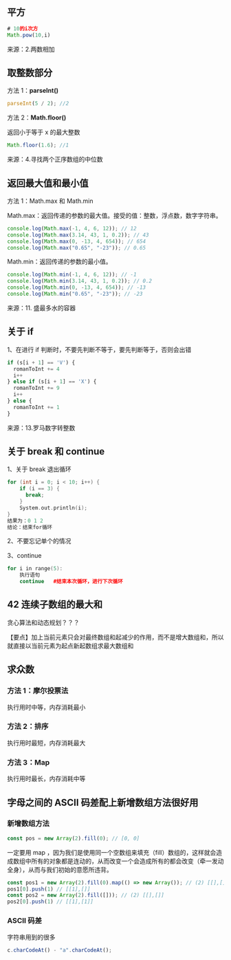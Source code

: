 ## 平方

```javascript
# 10的i次方
Math.pow(10,i)
```

来源：2.两数相加

## 取整数部分

方法 1：**parseInt()**

```javascript
parseInt(5 / 2); //2
```

方法 2：**Math.floor()**

返回小于等于 x 的最大整数

```javascript
Math.floor(1.6); //1
```

来源：4.寻找两个正序数组的中位数

## 返回最大值和最小值

方法 1：Math.max 和 Math.min

Math.max：返回传递的参数的最大值。接受的值：整数，浮点数，数字字符串。

```javascript
console.log(Math.max(-1, 4, 6, 12)); // 12
console.log(Math.max(3.14, 43, 1, 0.2)); // 43
console.log(Math.max(0, -13, 4, 654)); // 654
console.log(Math.max("0.65", "-23")); // 0.65
```

Math.min：返回传递的参数的最小值。

```javascript
console.log(Math.min(-1, 4, 6, 12)); // -1
console.log(Math.min(3.14, 43, 1, 0.2)); // 0.2
console.log(Math.min(0, -13, 4, 654)); // -13
console.log(Math.min("0.65", "-23")); // -23
```

来源：11. 盛最多水的容器

## 关于 if

1、在进行 if 判断时，不要先判断不等于，要先判断等于，否则会出错

```JavaScript
if (s[i + 1] == 'V') {
  romanToInt += 4
  i++
} else if (s[i + 1] == 'X') {
  romanToInt += 9
  i++
} else {
  romanToInt += 1
}
```

来源：13.罗马数字转整数

## 关于 break 和 continue

1、关于 break 退出循环

```c++
for (int i = 0; i < 10; i++) {
    if (i == 3) {
      break;
    }
    System.out.println(i);
}
结果为：0 1 2
结论：结束for循环
```

2、不要忘记单个的情况

3、continue

```c++
for i in range(5):
    执行语句
    continue   #结束本次循环，进行下次循环
```

## 42 连续子数组的最大和

贪心算法和动态规划？？？

【要点】加上当前元素只会对最终数组和起减少的作用，而不是增大数组和，所以就直接以当前元素为起点新起数组求最大数组和

## 求众数

### 方法 1：摩尔投票法

执行用时中等，内存消耗最小

### 方法 2：排序

执行用时最短，内存消耗最大

### 方法 3：Map

执行用时最长，内存消耗中等

## 字母之间的 ASCII 码差配上新增数组方法很好用

### 新增数组方法

```javascript
const pos = new Array(2).fill(0); // [0, 0]
```

一定要用 map ，因为我们是使用同一个空数组来填充（fill）数组的，这样就会造成数组中所有的对象都是连动的，从而改变一个会造成所有的都会改变（牵一发动全身），从而与我们初始的意愿所违背。

```javascript
const pos1 = new Array(2).fill(0).map(() => new Array()); // (2) [[],[]]
pos1[0].push(1) // [[1],[]]
const pos2 = new Array(2).fill([])); // (2) [[],[]]
pos2[0].push(1) // [[1],[1]]
```

### ASCII 码差

字符串用到的很多

```javascript
c.charCodeAt() - "a".charCodeAt();
```
